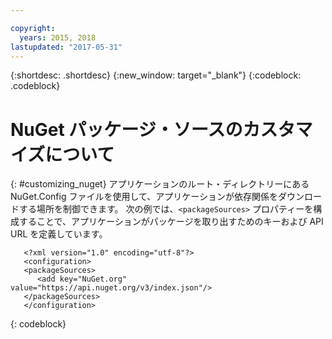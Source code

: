 ```yaml
---

copyright:
  years: 2015, 2018
lastupdated: "2017-05-31"
---
```


{:shortdesc: .shortdesc}
{:new_window: target="_blank"}
{:codeblock: .codeblock}


# NuGet パッケージ・ソースのカスタマイズについて
{: #customizing_nuget}
アプリケーションのルート・ディレクトリーにある NuGet.Config ファイルを使用して、アプリケーションが依存関係をダウンロードする場所を制御できます。 次の例では、`<packageSources>` プロパティーを構成することで、アプリケーションがパッケージを取り出すためのキーおよび API URL を定義しています。
```
   <?xml version="1.0" encoding="utf-8"?>
   <configuration>
   <packageSources>
      <add key="NuGet.org" value="https://api.nuget.org/v3/index.json"/>
   </packageSources>
   </configuration>
```
{: codeblock}
